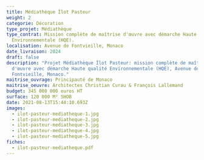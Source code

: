 ```yaml
---
title: Médiathèque Îlot Pasteur
weight: 2
categorie: Décoration
type_projet: Médiathèque
type_contrat: Mission complète de maîtrise d'œuvre avec démarche Haute qualité
  Environnementale (HQE).
localisation: Avenue de Fontvieille, Monaco
date_livraison: 2024
draft: false
description: "Projet Médiathèque Îlot Pasteur: mission complète de maîtrise
  d'œuvre avec démarche Haute qualité Environnementale (HQE), Avenue de
  Fontvieille, Monaco."
maitrise_ouvrage: Principauté de Monaco
maitrise_oeuvre: Architectes Christian Curau & François Lallemand
budget: 345 000 000 euros HT
surface: 120 000 M² SHOB
date: 2021-08-13T15:44:10.693Z
images:
  - ilot-pasteur-mediatheque-1.jpg
  - ilot-pasteur-mediatheque-2.jpg
  - ilot-pasteur-mediatheque-3.jpg
  - ilot-pasteur-mediatheque-4.jpg
  - ilot-pasteur-mediatheque-5.jpg
fiches:
  - ilot-pasteur-mediatheque.pdf
---
```

